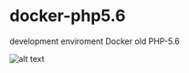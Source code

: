 # docker-php5.6
development enviroment Docker old PHP-5.6



![alt text](https://raw.githubusercontent.com/username/projectname/branch/path/to/img.png)
